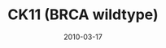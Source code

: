 ---
title: CK11 (BRCA wildtype)
image: https://www.cycif.org/assets/img/gray-2023/CK11.jpg
date: 2010-03-17
minerva_link: https://s3.amazonaws.com/www.cycif.org/110-Komen_BRCA/CK11/index.html
info_link: null
show_page_link: false
tags:
    - Gray
    - BRCA

---